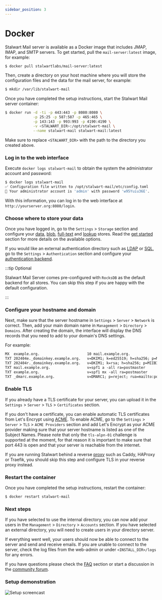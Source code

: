 ```yaml
---
sidebar_position: 3
---
```


# Docker

Stalwart Mail server is available as a Docker image that includes JMAP, IMAP, and SMTP servers. To get started, pull the `mail-server:latest` image, for example:

```bash
$ docker pull stalwartlabs/mail-server:latest
```

Then, create a directory on your host machine where you will store the configuration files and the data for the mail server, for example:

```bash
$ mkdir /var/lib/stalwart-mail
```

Once you have completed the setup instructions, start the Stalwart Mail server container:

```bash
$ docker run -d -ti -p 443:443 -p 8080:8080 \
             -p 25:25 -p 587:587 -p 465:465 \
             -p 143:143 -p 993:993 -p 4190:4190 \
             -v <STALWART_DIR>:/opt/stalwart-mail \
             --name stalwart-mail stalwart-mail:latest
```

Make sure to replace `<STALWART_DIR>` with the path to the directory you created above.

### Log in to the web interface

Execute `docker logs stalwart-mail` to obtain the system the administrator account and password: 

```bash
$ docker logs stalwart-mail
✅ Configuration file written to /opt/stalwart-mail/etc/config.toml
🔑 Your administrator account is 'admin' with password 'w95Yuiu36E'.
```

With this information, you can log in to the web interface at `http://yourserver.org:8080/login`.

### Choose where to store your data

Once you have logged in, go to the `Settings` > `Storage` section and configure your [data](/docs/storage/data), [blob](/docs/storage/blob), [full-text](/docs/storage/fts) and [lookup](/docs/storage/lookup) stores. Read the [get started](/docs/get-started#choosing-storage-backends) section for more details on the available options. 

If you would like an external authentication directory such as [LDAP](/docs/auth/directory/ldap.md) or [SQL](/docs/auth/directory/sql), go to the `Settings` > `Authentication` section and configure your [authentication backend](/docs/get-started#supported-authentication-backends).

:::tip Optional

Stalwart Mail Server comes pre-configured with `RocksDB` as the default backend for all stores. You can skip this step if you are happy with the default configuration.

:::

### Configure your hostname and domain

Next, make sure that the server hostname in `Settings` > `Server` > `Network` is correct. Then, add your main domain name in `Management` > `Directory` > `Domains`. After creating the domain, the interface will display the DNS records that you need to add to your domain's DNS settings.

For example:

```txt
MX  example.org.                      10 mail.example.org.
TXT 202404e._domainkey.example.org.   v=DKIM1; k=ed25519; h=sha256; p=MCowBQYDK2VwAyEAOT2JN9F8SLTVFNEODDu22SD9RJDC282mugCAeXkzjH0=
TXT 202404r._domainkey.example.org.   v=DKIM1; k=rsa; h=sha256; p=MIIBIjANBgkqhkiG9w0BAQEFAAOCAQ8AMIIBCgKCAQEAykeYJjv5N0AlnJ8gKF+/8qjbStiMFWvPg+p3JPh96GPXEN6l9W/Ee6Lag6i3vLyTVH5dnRVRBhfWhc+Dc0nKreZe4f5i4L5M4RI31+RpEgu4bCmncUIk2WzJgGBW5XbiOwXjge6OKWtJQN9d8Lc1AuryL5xeged9iS6xd/+EJz4WxAf18U+j38xmAm8fJUTBnQVeb/AZup+voSKAS59jyumsb0jQtXfX5xnwTFXdiX2OF8LRrmmNs/ObHozgHftxAv+YCiSU4bqSlKNPQIrN5kk1YnZDnLlc1Gr66AWlmdUVE7PWtZPTy4f8+uHO93EW3WUxLmynZm+Syn9FTJC2uwIDAQAB
TXT mail.example.org.                 v=spf1 a -all ra=postmaster
TXT example.org.                      v=spf1 mx -all ra=postmaster
TXT _dmarc.example.org.               v=DMARC1; p=reject; rua=mailto:postmaster@example.org; ruf=mailto:postmaster@example.org
```

### Enable TLS

If you already have a TLS certificate for your server, you can upload it in the `Settings` > `Server` > `TLS` > `Certificates` section. 

If you don't have a certificate, you can enable automatic TLS certificates from Let's Encrypt using [ACME](/docs/server/tls/acme). To enable ACME, go to the `Settings` > `Server` > `TLS` > `ACME Providers` section and add Let's Encrypt as your ACME provider making sure that your server hostname is listed as one of the Subject Names. Please note that only the `tls-alpn-01` challenge is supported at the moment, for that reason it is important to make sure that port 443 is open and that your server is reachable from the internet.

If you are running Stalwart behind a reverse [proxy](/docs/server/proxy) such as Caddy, HAProxy or Traefik, you should skip this step and configure TLS in your reverse proxy instead.

### Restart the container

Once you have completed the setup instructions, restart the container:

```bash
$ docker restart stalwart-mail
```

### Next steps

If you have selected to use the internal directory, you can now add your users in the `Management` > `Directory` > `Accounts` section. If you have selected an external directory, you will need to create users in your directory server.

If everything went well, your users should now be able to connect to the server and send and receive emails. If you are unable to connect to the server, check the log files from the web-admin or under `<INSTALL_DIR>/logs` for any errors.

If you have questions please check the [FAQ](/docs/faq) section or start a discussion in the [community forum](https://github.com/stalwartlabs/mail-server/discussions).

### Setup demonstration

![Setup screencast](/img/screencast-setup.gif)
